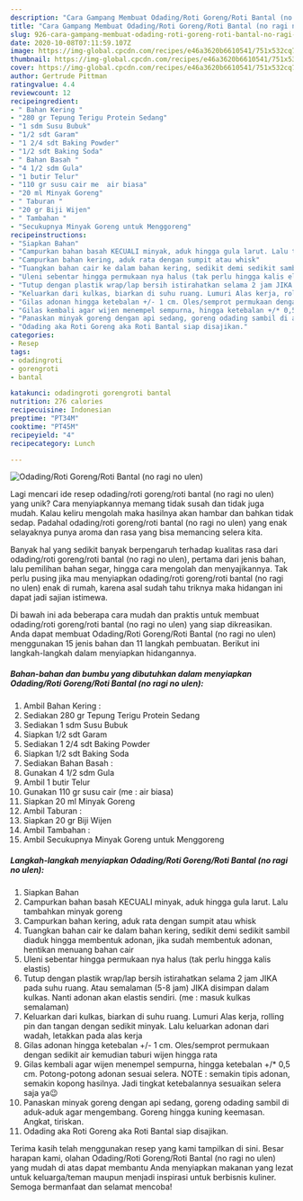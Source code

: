 ```yaml
---
description: "Cara Gampang Membuat Odading/Roti Goreng/Roti Bantal (no ragi no ulen) yang Enak Banget"
title: "Cara Gampang Membuat Odading/Roti Goreng/Roti Bantal (no ragi no ulen) yang Enak Banget"
slug: 926-cara-gampang-membuat-odading-roti-goreng-roti-bantal-no-ragi-no-ulen-yang-enak-banget
date: 2020-10-08T07:11:59.107Z
image: https://img-global.cpcdn.com/recipes/e46a3620b6610541/751x532cq70/odadingroti-gorengroti-bantal-no-ragi-no-ulen-foto-resep-utama.jpg
thumbnail: https://img-global.cpcdn.com/recipes/e46a3620b6610541/751x532cq70/odadingroti-gorengroti-bantal-no-ragi-no-ulen-foto-resep-utama.jpg
cover: https://img-global.cpcdn.com/recipes/e46a3620b6610541/751x532cq70/odadingroti-gorengroti-bantal-no-ragi-no-ulen-foto-resep-utama.jpg
author: Gertrude Pittman
ratingvalue: 4.4
reviewcount: 12
recipeingredient:
- " Bahan Kering "
- "280 gr Tepung Terigu Protein Sedang"
- "1 sdm Susu Bubuk"
- "1/2 sdt Garam"
- "1 2/4 sdt Baking Powder"
- "1/2 sdt Baking Soda"
- " Bahan Basah "
- "4 1/2 sdm Gula"
- "1 butir Telur"
- "110 gr susu cair me  air biasa"
- "20 ml Minyak Goreng"
- " Taburan "
- "20 gr Biji Wijen"
- " Tambahan "
- "Secukupnya Minyak Goreng untuk Menggoreng"
recipeinstructions:
- "Siapkan Bahan"
- "Campurkan bahan basah KECUALI minyak, aduk hingga gula larut. Lalu tambahkan minyak goreng"
- "Campurkan bahan kering, aduk rata dengan sumpit atau whisk"
- "Tuangkan bahan cair ke dalam bahan kering, sedikit demi sedikit sambil diaduk hingga membentuk adonan, jika sudah membentuk adonan, hentikan menuang bahan cair"
- "Uleni sebentar hingga permukaan nya halus (tak perlu hingga kalis elastis)"
- "Tutup dengan plastik wrap/lap bersih istirahatkan selama 2 jam JIKA pada suhu ruang. Atau semalaman (5-8 jam) JIKA disimpan dalam kulkas. Nanti adonan akan elastis sendiri. (me : masuk kulkas semalaman)"
- "Keluarkan dari kulkas, biarkan di suhu ruang. Lumuri Alas kerja, rolling pin dan tangan dengan sedikit minyak. Lalu keluarkan adonan dari wadah, letakkan pada alas kerja"
- "Gilas adonan hingga ketebalan +/- 1 cm. Oles/semprot permukaan dengan sedikit air kemudian taburi wijen hingga rata"
- "Gilas kembali agar wijen menempel sempurna, hingga ketebalan +/* 0,5 cm. Potong-potong adonan sesuai selera. NOTE : semakin tipis adonan, semakin kopong hasilnya. Jadi tingkat ketebalannya sesuaikan selera saja ya😉"
- "Panaskan minyak goreng dengan api sedang, goreng odading sambil di aduk-aduk agar mengembang. Goreng hingga kuning keemasan. Angkat, tiriskan."
- "Odading aka Roti Goreng aka Roti Bantal siap disajikan."
categories:
- Resep
tags:
- odadingroti
- gorengroti
- bantal

katakunci: odadingroti gorengroti bantal 
nutrition: 276 calories
recipecuisine: Indonesian
preptime: "PT34M"
cooktime: "PT45M"
recipeyield: "4"
recipecategory: Lunch

---
```



![Odading/Roti Goreng/Roti Bantal (no ragi no ulen)](https://img-global.cpcdn.com/recipes/e46a3620b6610541/751x532cq70/odadingroti-gorengroti-bantal-no-ragi-no-ulen-foto-resep-utama.jpg)

Lagi mencari ide resep odading/roti goreng/roti bantal (no ragi no ulen) yang unik? Cara menyiapkannya memang tidak susah dan tidak juga mudah. Kalau keliru mengolah maka hasilnya akan hambar dan bahkan tidak sedap. Padahal odading/roti goreng/roti bantal (no ragi no ulen) yang enak selayaknya punya aroma dan rasa yang bisa memancing selera kita.

Banyak hal yang sedikit banyak berpengaruh terhadap kualitas rasa dari odading/roti goreng/roti bantal (no ragi no ulen), pertama dari jenis bahan, lalu pemilihan bahan segar, hingga cara mengolah dan menyajikannya. Tak perlu pusing jika mau menyiapkan odading/roti goreng/roti bantal (no ragi no ulen) enak di rumah, karena asal sudah tahu triknya maka hidangan ini dapat jadi sajian istimewa.




Di bawah ini ada beberapa cara mudah dan praktis untuk membuat odading/roti goreng/roti bantal (no ragi no ulen) yang siap dikreasikan. Anda dapat membuat Odading/Roti Goreng/Roti Bantal (no ragi no ulen) menggunakan 15 jenis bahan dan 11 langkah pembuatan. Berikut ini langkah-langkah dalam menyiapkan hidangannya.

<!--inarticleads1-->

##### Bahan-bahan dan bumbu yang dibutuhkan dalam menyiapkan Odading/Roti Goreng/Roti Bantal (no ragi no ulen):

1. Ambil  Bahan Kering :
1. Sediakan 280 gr Tepung Terigu Protein Sedang
1. Sediakan 1 sdm Susu Bubuk
1. Siapkan 1/2 sdt Garam
1. Sediakan 1 2/4 sdt Baking Powder
1. Siapkan 1/2 sdt Baking Soda
1. Sediakan  Bahan Basah :
1. Gunakan 4 1/2 sdm Gula
1. Ambil 1 butir Telur
1. Gunakan 110 gr susu cair (me : air biasa)
1. Siapkan 20 ml Minyak Goreng
1. Ambil  Taburan :
1. Siapkan 20 gr Biji Wijen
1. Ambil  Tambahan :
1. Ambil Secukupnya Minyak Goreng untuk Menggoreng




<!--inarticleads2-->

##### Langkah-langkah menyiapkan Odading/Roti Goreng/Roti Bantal (no ragi no ulen):

1. Siapkan Bahan
1. Campurkan bahan basah KECUALI minyak, aduk hingga gula larut. Lalu tambahkan minyak goreng
1. Campurkan bahan kering, aduk rata dengan sumpit atau whisk
1. Tuangkan bahan cair ke dalam bahan kering, sedikit demi sedikit sambil diaduk hingga membentuk adonan, jika sudah membentuk adonan, hentikan menuang bahan cair
1. Uleni sebentar hingga permukaan nya halus (tak perlu hingga kalis elastis)
1. Tutup dengan plastik wrap/lap bersih istirahatkan selama 2 jam JIKA pada suhu ruang. Atau semalaman (5-8 jam) JIKA disimpan dalam kulkas. Nanti adonan akan elastis sendiri. (me : masuk kulkas semalaman)
1. Keluarkan dari kulkas, biarkan di suhu ruang. Lumuri Alas kerja, rolling pin dan tangan dengan sedikit minyak. Lalu keluarkan adonan dari wadah, letakkan pada alas kerja
1. Gilas adonan hingga ketebalan +/- 1 cm. Oles/semprot permukaan dengan sedikit air kemudian taburi wijen hingga rata
1. Gilas kembali agar wijen menempel sempurna, hingga ketebalan +/* 0,5 cm. Potong-potong adonan sesuai selera. NOTE : semakin tipis adonan, semakin kopong hasilnya. Jadi tingkat ketebalannya sesuaikan selera saja ya😉
1. Panaskan minyak goreng dengan api sedang, goreng odading sambil di aduk-aduk agar mengembang. Goreng hingga kuning keemasan. Angkat, tiriskan.
1. Odading aka Roti Goreng aka Roti Bantal siap disajikan.




Terima kasih telah menggunakan resep yang kami tampilkan di sini. Besar harapan kami, olahan Odading/Roti Goreng/Roti Bantal (no ragi no ulen) yang mudah di atas dapat membantu Anda menyiapkan makanan yang lezat untuk keluarga/teman maupun menjadi inspirasi untuk berbisnis kuliner. Semoga bermanfaat dan selamat mencoba!
